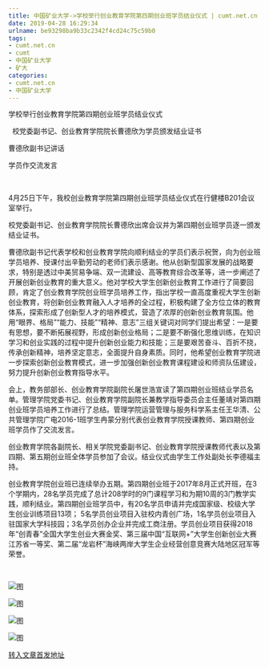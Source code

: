 ```yaml
---
title: 中国矿业大学->学校举行创业教育学院第四期创业班学员结业仪式 | cumt.net.cn
date: 2019-04-28 16:29:34
urlname: be93298ba9b33c2342f4cd24c75c59b0
tags: 
- cumt.net.cn
- cumt
- 中国矿业大学
- 矿大
categories:
- cumt.net.cn
- 中国矿业大学
---
```


学校举行创业教育学院第四期创业班学员结业仪式

  校党委副书记、创业教育学院院长曹德欣为学员颁发结业证书  

曹德欣副书记讲话  

学员作交流发言  

  

4月25日下午，我校创业教育学院第四期创业班学员结业仪式在行健楼B201会议室举行。

校党委副书记、创业教育学院院长曹德欣出席会议并为第四期创业班学员逐一颁发结业证书。

曹德欣副书记代表学校和创业教育学院向顺利结业的学员们表示祝贺，向为创业班学员培养、授课付出辛勤劳动的老师们表示感谢。他从创新型国家发展的战略要求，特别是透过中美贸易争端、双一流建设、高等教育综合改革等，进一步阐述了开展创新创业教育的重大意义。他对学校大学生创新创业教育工作进行了简要回顾，肯定了创业教育学院创业班学员培养工作，指出学校一直高度重视大学生创新创业教育，将创新创业教育融入人才培养的全过程，积极构建了全方位立体的教育体系，探索形成了创新型人才的培养模式，营造了浓厚的创新创业教育氛围。他用“眼界、格局”“能力、技能”“精神、意志”三组关键词对同学们提出希望：一是要有思想，要不断拓展视野，形成创新创业格局；二是要不断强化思维训练，在知识学习和创业实践的过程中提升创新创业能力和技能；三是要艰苦奋斗、百折不挠，传承创新精神，培养坚定意志，全面提升自身素质。同时，他希望创业教育学院进一步探索创新创业教育模式，进一步加强创新创业教育课程建设和师资队伍建设，努力提升创新创业教育指导水平。

会上，教务部部长、创业教育学院副院长屠世浩宣读了第四期创业班结业学员名单。管理学院党委书记、创业教育学院副院长兼教学指导委员会主任董靖对第四期创业班学员培养工作进行了总结。管理学院运营管理与服务科学系主任王华清、公共管理学院广电2016-1班学生冉蒙分别代表创业教育学院授课教师、第四期创业班学员作了交流发言。

创业教育学院各副院长、相关学院党委副书记、创业教育学院授课教师代表以及第四期、第五期创业班全体学员参加了会议。结业仪式由学生工作处副处长李德福主持。

创业教育学院创业班已连续举办五期。第四期创业班于2017年8月正式开班，在3个学期内，28名学员完成了总计208学时的9门课程学习和为期10周的3门教学实践，顺利结业。第四期创业班学员中，有20名学员申请并完成国家级、校级大学生创业训练项目13项； 5名学员创业项目入驻校内青创广场，1名学员创业项目入驻国家大学科技园；3名学员创办企业并完成工商注册。学员创业项目获得2018年“创青春”全国大学生创业大赛金奖、第三届中国“互联网+”大学生创新创业大赛江苏省一等奖、第二届“龙岩杯”海峡两岸大学生企业经营创意竞赛大陆地区冠军等荣誉。

  

![图](http://xwzx.cumt.edu.cn/_upload/article/images/17/75/0c6704084a5ab71aea588530fa98/a322f6f7-26e3-48b9-8319-7e91961371aa.jpg)

![图](http://xwzx.cumt.edu.cn/_upload/article/images/17/75/0c6704084a5ab71aea588530fa98/351d8b0f-0e2e-45de-9241-fba986880251.jpg)

![图](http://xwzx.cumt.edu.cn/_upload/article/images/17/75/0c6704084a5ab71aea588530fa98/b64f784d-9827-422e-a23d-74e2e8685721.jpg)

![图](http://xwzx.cumt.edu.cn/_upload/article/images/17/75/0c6704084a5ab71aea588530fa98/c29befce-8386-4e2c-8d93-7d2af0ec496b.jpg)

[转入文章首发地址](http://xwzx.cumt.edu.cn/f7/d6/c513a522198/page.htm)